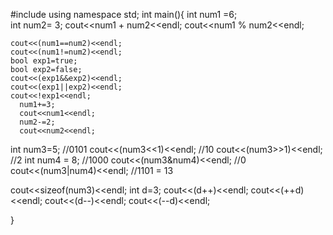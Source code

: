 #include<iostream>
using namespace std;
int main(){
    int num1 =6;  
    int num2= 3;
    cout<<num1 + num2<<endl;
    cout<<num1 % num2<<endl;

    cout<<(num1==num2)<<endl;
    cout<<(num1!=num2)<<endl;
    bool exp1=true;
    bool exp2=false;
    cout<<(exp1&&exp2)<<endl;
    cout<<(exp1||exp2)<<endl;
    cout<<!exp1<<endl;
      num1+=3;
      cout<<num1<<endl;
      num2-=2;
      cout<<num2<<endl;

int num3=5; //0101
cout<<(num3<<1)<<endl; //10
cout<<(num3>>1)<<endl; //2
int num4 = 8; //1000
cout<<(num3&num4)<<endl; //0
cout<<(num3|num4)<<endl; //1101 = 13
 
 cout<<sizeof(num3)<<endl;
 int d=3;
 cout<<(d++)<<endl;
 cout<<(++d)<<endl;
 cout<<(d--)<<endl;
 cout<<(--d)<<endl;

}

